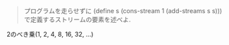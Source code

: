 > プログラムを走らせずに
> (define s (cons-stream 1 (add-streams s s)))
> で定義するストリームの要素を述べよ.

2のべき乗(1, 2, 4, 8, 16, 32, ...)
